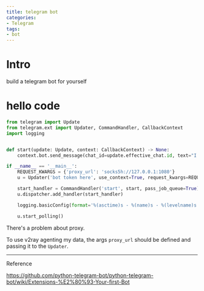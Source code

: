 ```yaml
---
title: telegram bot
categories:
- Telegram
tags:
- bot
---
```


# Intro

build a telegram bot for yourself

# hello code

```python
from telegram import Update
from telegram.ext import Updater, CommandHandler, CallbackContext
import logging


def start(update: Update, context: CallbackContext) -> None:
    context.bot.send_message(chat_id=update.effective_chat.id, text="I'm a bot, created by Edlison.")
```

```python
if __name__ == '__main__':
    REQUEST_KWARGS = {'proxy_url': 'socks5h://127.0.0.1:1080'}
    u = Updater('bot token here', use_context=True, request_kwargs=REQUEST_KWARGS)

    start_handler = CommandHandler('start', start, pass_job_queue=True)
    u.dispatcher.add_handler(start_handler)

    logging.basicConfig(format='%(asctime)s - %(name)s - %(levelname)s - %(message)s', level=logging.INFO)

    u.start_polling()
```

There's a problem about proxy.

To use v2ray agenting my data, the args `proxy_url` should be defined and passing it to the `Updater`.







----

Reference

https://github.com/python-telegram-bot/python-telegram-bot/wiki/Extensions-%E2%80%93-Your-first-Bot